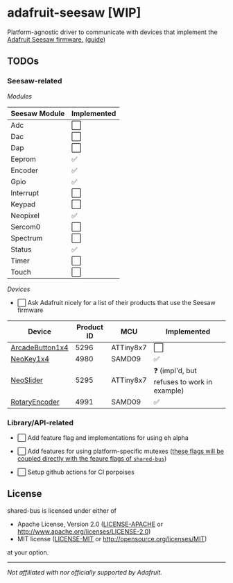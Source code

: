 # adafruit-seesaw [WIP]

Platform-agnostic driver to communicate with devices that implement the [Adafruit Seesaw firmware.](https://github.com/adafruit/Adafruit_Seesaw) [(guide)](https://learn.adafruit.com/adafruit-seesaw-atsamd09-breakout)

## TODOs

### Seesaw-related

_Modules_

| Seesaw Module | Implemented |
| ------------- | ----------- |
| Adc           | ⬜️         |
| Dac           | ⬜️         |
| Dap           | ⬜️         |
| Eeprom        | ✅          |
| Encoder       | ✅          |
| Gpio          | ✅          |
| Interrupt     | ⬜️         |
| Keypad        | ⬜️         |
| Neopixel      | ✅          |
| Sercom0       | ⬜️         |
| Spectrum      | ⬜️         |
| Status        | ✅          |
| Timer         | ⬜️         |
| Touch         | ⬜️         |

_Devices_

- ⬜️ Ask Adafruit nicely for a list of their products that use the Seesaw firmware

| Device                                               | Product ID | MCU       | Implemented                                 |
| ---------------------------------------------------- | ---------- | --------- | ------------------------------------------- |
| [ArcadeButton1x4](https://adafruit.com/product/5296) | 5296       | ATTiny8x7 | ⬜️                                         |
| [NeoKey1x4](https://adafruit.com/product/4980)       | 4980       | SAMD09    | ✅                                          |
| [NeoSlider](https://adafruit.com/product/5295)       | 5295       | ATTiny8x7 | ❓ (impl'd, but refuses to work in example) |
| [RotaryEncoder](https://adafruit.com/product/4991)   | 4991       | SAMD09    | ✅                                          |

### Library/API-related

- ⬜️ Add feature flag and implementations for using eh alpha
- ⬜️ Add features for using platform-specific mutexes ([these flags will be coupled directly with the feaure flags of `shared-bus`](https://docs.rs/crate/shared-bus/latest/features))

- ⬜️ Setup github actions for CI porpoises

## License

shared-bus is licensed under either of

- Apache License, Version 2.0 ([LICENSE-APACHE](LICENSE-APACHE) or http://www.apache.org/licenses/LICENSE-2.0)
- MIT license ([LICENSE-MIT](LICENSE-MIT) or http://opensource.org/licenses/MIT)

at your option.

---

_Not affiliated with nor officially supported by Adafruit._
